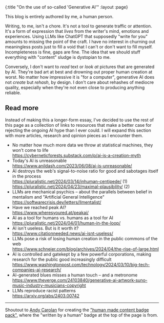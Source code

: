 {:title "On the use of so-called 'Generative AI'"
 :layout :page}

This blog is entirely authored by me, a human person.

Writing, to me, isn't a chore. It's not a tool to generate traffic or attention. It's a form of expression that *lives* from the writer's mind, emotions and experiences. Using LLMs like ChatGPT that supposedly "write for you" amounts to missing the point of the craft. I have no interest in churning out meaningless posts just to fill a void that I can't or don't want to fill myself. Incompleteness is fine, gaps are fine. The idea that we should stuff everything with "content" sludge is dystopian to me.

Conversely, I don't want to *read* text or *look at* pictures that are generated by AI. They're bad art at best and drowning out proper human creation at worst. No matter how impressive it is "for a computer", generative AI does not *create* but *rehash*, by design. I don't care about rehashes of mediocre quality, especially when they're not even close to producing anything reliable.

## Read more

Instead of making this a longer-form essay, I've decided to use the rest of this page as a collection of links to resources that make a better case for rejecting the ongoing AI hype than I ever could. I will expand this section with more articles, research and opinion pieces as I encounter them.

- No matter how much more data we throw at statistical machines, they won't come to life\
  <https://cyberneticforests.substack.com/p/ai-is-a-creation-myth>
- Today's AI is unreasonable\
  <https://www.anildash.com/2023/06/08/ai-is-unreasonable/>
- AI destroys the web's signal-to-noise ratio for good and sabotages itself in the process\
  <https://pluralistic.net/2024/03/14/inhuman-centipede/> (1)\
  <https://pluralistic.net/2024/04/23/maximal-plausibility/> (2)
- LLMs are mechanical psychics – about the parallels between belief in mentalism and "Artificial General Intelligence"\
  <https://softwarecrisis.dev/letters/llmentalist/>
- Have we reached peak AI?\
  <https://www.wheresyoured.at/peakai/>
- AI as a tool for humans vs. humans as a tool for AI\
  <https://pluralistic.net/2024/04/01/human-in-the-loop/>
- AI isn't useless. But is it worth it?\
  <https://www.citationneeded.news/ai-isnt-useless/>
- LLMs pose a risk of losing human creation in the public commons of the web\
  <https://www.schneier.com/blog/archives/2024/04/the-rise-of-large.html>
- AI is controlled and gatekept by a few powerful corporations, making research for the public good increasingly difficult\
  <https://www.washingtonpost.com/technology/2024/03/10/big-tech-companies-ai-research/>
- AI-generated blues misses a human touch – and a metronome\
  <https://www.theverge.com/24103840/generative-ai-artwork-suno-music-industry-musicians-copyright>
- LLMs reproduce racist patterns\
  <https://arxiv.org/abs/2403.00742>

---

Shoutout to [Andy Carolan](https://www.andycarolan.com/) for creating the ["human made content badge pack"](https://ko-fi.com/s/4662b19f61), where the "written by a human" badge at the top of the page is from.


